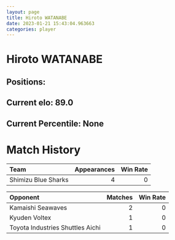```yaml
---  
layout: page  
title: Hiroto WATANABE  
date: 2023-01-21 15:43:04.963663  
categories: player  
---
```

# Hiroto WATANABE

## Positions: 

## Current elo: 89.0

## Current Percentile: None

# Match History


| Team                |   Appearances |   Win Rate |
|:--------------------|--------------:|-----------:|
| Shimizu Blue Sharks |             4 |          0 |

| Opponent                         |   Matches |   Win Rate |
|:---------------------------------|----------:|-----------:|
| Kamaishi Seawaves                |         2 |          0 |
| Kyuden Voltex                    |         1 |          0 |
| Toyota Industries Shuttles Aichi |         1 |          0 |